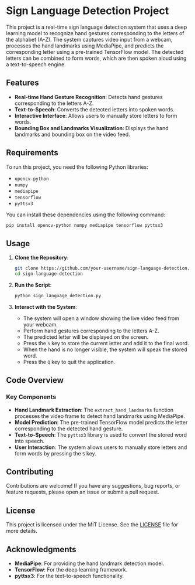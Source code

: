 # Sign Language Detection Project

This project is a real-time sign language detection system that uses a deep learning model to recognize hand gestures corresponding to the letters of the alphabet (A-Z). The system captures video input from a webcam, processes the hand landmarks using MediaPipe, and predicts the corresponding letter using a pre-trained TensorFlow model. The detected letters can be combined to form words, which are then spoken aloud using a text-to-speech engine.

## Features

- **Real-time Hand Gesture Recognition**: Detects hand gestures corresponding to the letters A-Z.
- **Text-to-Speech**: Converts the detected letters into spoken words.
- **Interactive Interface**: Allows users to manually store letters to form words.
- **Bounding Box and Landmarks Visualization**: Displays the hand landmarks and bounding box on the video feed.

## Requirements

To run this project, you need the following Python libraries:

- `opencv-python`
- `numpy`
- `mediapipe`
- `tensorflow`
- `pyttsx3`

You can install these dependencies using the following command:

```bash
pip install opencv-python numpy mediapipe tensorflow pyttsx3
```

## Usage

1. **Clone the Repository**:
   ```bash
   git clone https://github.com/your-username/sign-language-detection.git
   cd sign-language-detection
   ```

2. **Run the Script**:
   ```bash
   python sign_language_detection.py
   ```

3. **Interact with the System**:
   - The system will open a window showing the live video feed from your webcam.
   - Perform hand gestures corresponding to the letters A-Z.
   - The predicted letter will be displayed on the screen.
   - Press the `S` key to store the current letter and add it to the final word.
   - When the hand is no longer visible, the system will speak the stored word.
   - Press the `Q` key to quit the application.

## Code Overview

### Key Components

- **Hand Landmark Extraction**: The `extract_hand_landmarks` function processes the video frame to detect hand landmarks using MediaPipe.
- **Model Prediction**: The pre-trained TensorFlow model predicts the letter corresponding to the detected hand gesture.
- **Text-to-Speech**: The `pyttsx3` library is used to convert the stored word into speech.
- **User Interaction**: The system allows users to manually store letters and form words by pressing the `S` key.

## Contributing

Contributions are welcome! If you have any suggestions, bug reports, or feature requests, please open an issue or submit a pull request.

## License

This project is licensed under the MIT License. See the [LICENSE](LICENSE) file for more details.

## Acknowledgments

- **MediaPipe**: For providing the hand landmark detection model.
- **TensorFlow**: For the deep learning framework.
- **pyttsx3**: For the text-to-speech functionality.
